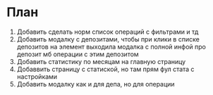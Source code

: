 # План
1. Добавить сделать норм список операций с фильтрами и тд
2. Добавить модалку с депозитами, чтобы при клики в списке депозитов на элемент 
выходила модалка с полной инфой про депозит мб операции с этим депозитом
3. Добавить статистику по месяцам на главную страницу
4. Добаввить страницу с статиской, но там прям фул стата с настройками
5. Добавить модалку как и для депа, но для операции
